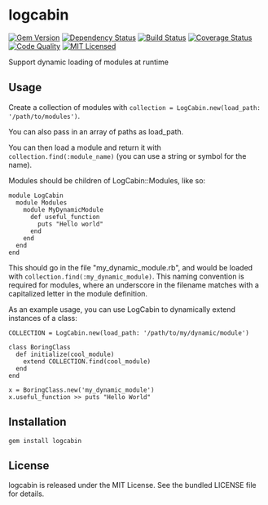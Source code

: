 logcabin
=========

[![Gem Version](https://img.shields.io/gem/v/logcabin.svg)](https://rubygems.org/gems/logcabin)
[![Dependency Status](https://img.shields.io/gemnasium/akerl/logcabin.svg)](https://gemnasium.com/akerl/logcabin)
[![Build Status](https://img.shields.io/circleci/project/akerl/logcabin.svg)](https://circleci.com/gh/akerl/logcabin)
[![Coverage Status](https://img.shields.io/codecov/c/github/akerl/logcabin.svg)](https://codecov.io/github/akerl/logcabin)
[![Code Quality](https://img.shields.io/codacy/d1bda1c1e77f4f65b600ba93300ca22d.svg)](https://www.codacy.com/app/akerl/logcabin)
[![MIT Licensed](https://img.shields.io/badge/license-MIT-green.svg)](https://tldrlegal.com/license/mit-license)

Support dynamic loading of modules at runtime

## Usage

Create a collection of modules with `collection = LogCabin.new(load_path: '/path/to/modules')`.

You can also pass in an array of paths as load_path.

You can then load a module and return it with `collection.find(:module_name)` (you can use a string or symbol for the name).

Modules should be children of LogCabin::Modules, like so:

```
module LogCabin
  module Modules
    module MyDynamicModule
      def useful_function
        puts "Hello world"
      end
    end
  end
end
```

This should go in the file "my_dynamic_module.rb", and would be loaded with `collection.find(:my_dynamic_module)`. This naming convention is required for modules, where an underscore in the filename matches with a capitalized letter in the module definition.

As an example usage, you can use LogCabin to dynamically extend instances of a class:

```
COLLECTION = LogCabin.new(load_path: '/path/to/my/dynamic/module')

class BoringClass
  def initialize(cool_module)
    extend COLLECTION.find(cool_module)
  end
end

x = BoringClass.new('my_dynamic_module')
x.useful_function >> puts "Hello World"
```

## Installation

    gem install logcabin

## License

logcabin is released under the MIT License. See the bundled LICENSE file for details.

